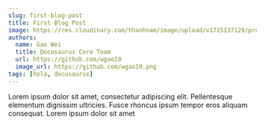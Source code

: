 ```yaml
---
slug: first-blog-post
title: First Blog Post
image: https://res.cloudinary.com/thanhnam/image/upload/v1715137129/project/blog-cover-img_n0vno5.jpg
authors:
  name: Gao Wei
  title: Docusaurus Core Team
  url: https://github.com/wgao19
  image_url: https://github.com/wgao19.png
tags: [hola, docusaurus]
---
```


Lorem ipsum dolor sit amet, consectetur adipiscing elit. Pellentesque elementum dignissim ultricies. Fusce rhoncus ipsum tempor eros aliquam consequat. Lorem ipsum dolor sit amet
